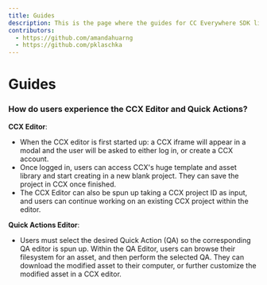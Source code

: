 ```yaml
---
title: Guides
description: This is the page where the guides for CC Everywhere SDK live.
contributors:
  - https://github.com/amandahuarng
  - https://github.com/pklaschka
---
```


# Guides

<!-- TODO: Add diagrams to help consume concepts  -->

### How do users experience the CCX Editor and Quick Actions?  
__CCX Editor__:
* When the CCX editor is first started up: a CCX iframe will appear in a modal and the user will be asked to either log in, or create a CCX account.
* Once logged in, users can access CCX's huge template and asset library and start creating in a new blank project. They can save the project in CCX once finished. 
* The CCX Editor can also be spun up taking a CCX project ID as input, and users can continue working on an existing CCX project within the editor.

__Quick Actions Editor__:
* Users must select the desired Quick Action (QA) so the corresponding QA editor is spun up. Within the QA Editor, users can browse their filesystem for an asset, and then perform the selected QA. They can download the modified asset to their computer, or further customize the modified asset in a CCX editor.